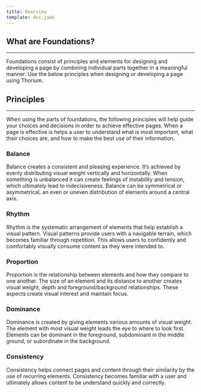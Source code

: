 ```yaml
---
title: Overview
template: doc.jade
---
```


## What are Foundations?

---

Foundations consist of principles and elements for designing and developing a page by combining individual parts together in a meaningful manner. Use the below principles when designing or developing a page using Thorium.

## Principles

---

When using the parts of foundations, the following principles will help guide your choices and decisions in order to achieve effective pages. When a page is effective is helps a user to understand what is most important, what their choices are, and how to make the best use of their information.

### Balance

Balance creates a consistent and pleasing experience. It’s achieved by evenly distributing visual weight vertically and horizontally. When something is unbalanced it can create feelings of instability and tension, which ultimately lead to indecisiveness. Balance can be symmetrical or asymmetrical, an even or uneven distribution of elements around a central axis.

### Rhythm

Rhythm is the systematic arrangement of elements that help establish a visual pattern. Visual patterns provide users with a navigable terrain, which becomes familiar through repetition. This allows users to confidently and comfortably visually consume content as they were intended to.

### Proportion

Proportion is the relationship between elements and how they compare to one another. The size of an element and its distance to another creates visual weight, depth and foreground/background relationships. These aspects create visual interest and maintain focus.

### Dominance

Dominance is created by giving elements various amounts of visual weight.  The element with most visual weight leads the eye to where to look first. Elements can be dominant in the foreground, subdominant in the middle ground, or subordinate in the background.

### Consistency

Consistency helps connect pages and content through their similarity by the use of recurring elements. Consistency becomes familiar with a user and ultimately allows content to be understand quickly and correctly.
